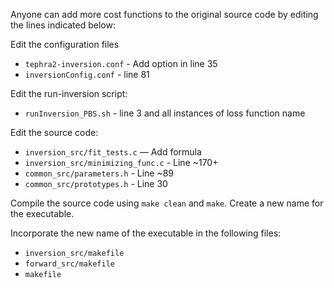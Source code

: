 Anyone can add more cost functions to the original source code by editing the lines indicated below:

Edit the configuration files

- `tephra2-inversion.conf` - Add option in line 35
- `inversionConfig.conf` - line 81

Edit the run-inversion script:

- `runInversion_PBS.sh` - line 3 and all instances of loss function name

Edit the source code:

- `inversion_src/fit_tests.c` — Add formula
- `inversion_src/minimizing_func.c` - Line ~170+
- `common_src/parameters.h` - Line ~89
- `common_src/prototypes.h` - Line 30

Compile the source code using  `make clean` and `make`. Create a new name for the executable.

Incorporate the new name of the executable in the following files:
- `inversion_src/makefile`
- `forward_src/makefile`
- `makefile`

